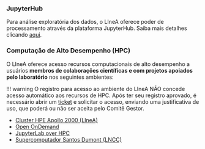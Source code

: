 

### JupyterHub

Para análise exploratória dos dados, o LIneA oferece poder de processamento através da plataforma JupyterHub. Saiba mais detalhes clicando [aqui](../sci-platforms/jupyter.md). 

### Computação de Alto Desempenho (HPC)

O LIneA oferece acesso recursos computacionais de alto desempenho a usuários **membros de colaborações científicas e com projetos apoiados pelo laboratório** nos seguintes ambientes:

!!! warning O registro para acesso ao ambiente do LIneA NÃO concede acesso automático aos recursos de HPC. Após ter seu registro aprovado, é necessário abrir um [ticket](../suporte.md) e solicitar o acesso, enviando uma justificativa de uso, que poderá ou não ser aceita pelo Comitê Gestor.

* [Cluster HPE Apollo 2000 (LIneA)](/processamento/apollo/index.html)
* [Open OnDemand](/processamento/uso/openondemand.html)
* [JupyterLab over HPC](/processamento/uso/openondemand.html#interactive-apps-jupyter-notebook)
* [Supercomputador Santos Dumont (LNCC)](sdu.html) 
